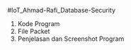 #IoT_Ahmad-Rafi_Database-Security
1. Kode Program
2. File Packet
3. Penjelasan dan Screenshot Program 
